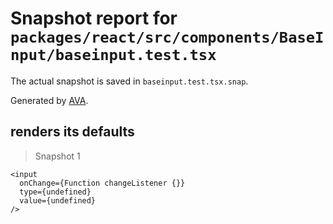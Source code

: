# Snapshot report for `packages/react/src/components/BaseInput/baseinput.test.tsx`

The actual snapshot is saved in `baseinput.test.tsx.snap`.

Generated by [AVA](https://avajs.dev).

## renders its defaults

> Snapshot 1

    <input
      onChange={Function changeListener {}}
      type={undefined}
      value={undefined}
    />
